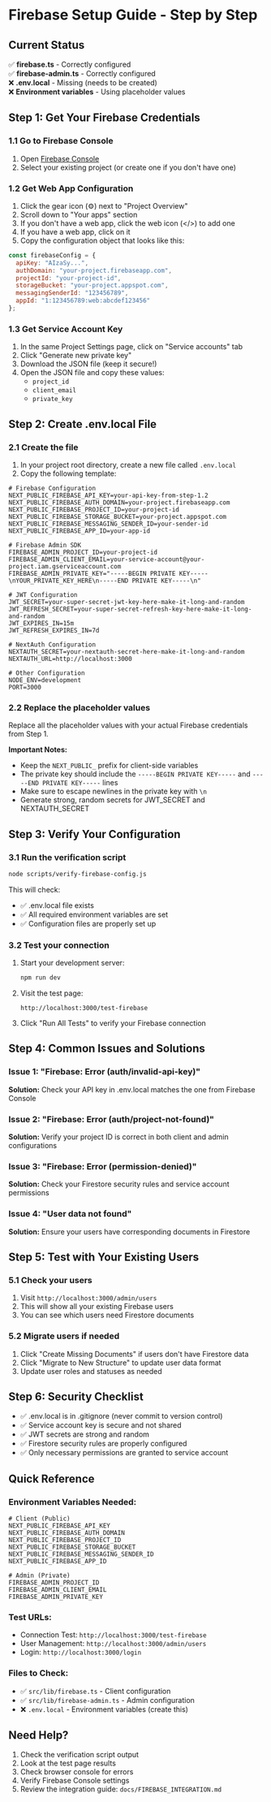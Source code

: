 # Firebase Setup Guide - Step by Step

## Current Status
✅ **firebase.ts** - Correctly configured  
✅ **firebase-admin.ts** - Correctly configured  
❌ **.env.local** - Missing (needs to be created)  
❌ **Environment variables** - Using placeholder values  

## Step 1: Get Your Firebase Credentials

### 1.1 Go to Firebase Console
1. Open [Firebase Console](https://console.firebase.google.com/)
2. Select your existing project (or create one if you don't have one)

### 1.2 Get Web App Configuration
1. Click the gear icon (⚙️) next to "Project Overview"
2. Scroll down to "Your apps" section
3. If you don't have a web app, click the web icon (</>) to add one
4. If you have a web app, click on it
5. Copy the configuration object that looks like this:

```javascript
const firebaseConfig = {
  apiKey: "AIzaSy...",
  authDomain: "your-project.firebaseapp.com",
  projectId: "your-project-id",
  storageBucket: "your-project.appspot.com",
  messagingSenderId: "123456789",
  appId: "1:123456789:web:abcdef123456"
};
```

### 1.3 Get Service Account Key
1. In the same Project Settings page, click on "Service accounts" tab
2. Click "Generate new private key"
3. Download the JSON file (keep it secure!)
4. Open the JSON file and copy these values:
   - `project_id`
   - `client_email`
   - `private_key`

## Step 2: Create .env.local File

### 2.1 Create the file
1. In your project root directory, create a new file called `.env.local`
2. Copy the following template:

```env
# Firebase Configuration
NEXT_PUBLIC_FIREBASE_API_KEY=your-api-key-from-step-1.2
NEXT_PUBLIC_FIREBASE_AUTH_DOMAIN=your-project.firebaseapp.com
NEXT_PUBLIC_FIREBASE_PROJECT_ID=your-project-id
NEXT_PUBLIC_FIREBASE_STORAGE_BUCKET=your-project.appspot.com
NEXT_PUBLIC_FIREBASE_MESSAGING_SENDER_ID=your-sender-id
NEXT_PUBLIC_FIREBASE_APP_ID=your-app-id

# Firebase Admin SDK
FIREBASE_ADMIN_PROJECT_ID=your-project-id
FIREBASE_ADMIN_CLIENT_EMAIL=your-service-account@your-project.iam.gserviceaccount.com
FIREBASE_ADMIN_PRIVATE_KEY="-----BEGIN PRIVATE KEY-----\nYOUR_PRIVATE_KEY_HERE\n-----END PRIVATE KEY-----\n"

# JWT Configuration
JWT_SECRET=your-super-secret-jwt-key-here-make-it-long-and-random
JWT_REFRESH_SECRET=your-super-secret-refresh-key-here-make-it-long-and-random
JWT_EXPIRES_IN=15m
JWT_REFRESH_EXPIRES_IN=7d

# NextAuth Configuration
NEXTAUTH_SECRET=your-nextauth-secret-here-make-it-long-and-random
NEXTAUTH_URL=http://localhost:3000

# Other Configuration
NODE_ENV=development
PORT=3000
```

### 2.2 Replace the placeholder values
Replace all the placeholder values with your actual Firebase credentials from Step 1.

**Important Notes:**
- Keep the `NEXT_PUBLIC_` prefix for client-side variables
- The private key should include the `-----BEGIN PRIVATE KEY-----` and `-----END PRIVATE KEY-----` lines
- Make sure to escape newlines in the private key with `\n`
- Generate strong, random secrets for JWT_SECRET and NEXTAUTH_SECRET

## Step 3: Verify Your Configuration

### 3.1 Run the verification script
```bash
node scripts/verify-firebase-config.js
```

This will check:
- ✅ .env.local file exists
- ✅ All required environment variables are set
- ✅ Configuration files are properly set up

### 3.2 Test your connection
1. Start your development server:
   ```bash
   npm run dev
   ```

2. Visit the test page:
   ```
   http://localhost:3000/test-firebase
   ```

3. Click "Run All Tests" to verify your Firebase connection

## Step 4: Common Issues and Solutions

### Issue 1: "Firebase: Error (auth/invalid-api-key)"
**Solution:** Check your API key in .env.local matches the one from Firebase Console

### Issue 2: "Firebase: Error (auth/project-not-found)"
**Solution:** Verify your project ID is correct in both client and admin configurations

### Issue 3: "Firebase: Error (permission-denied)"
**Solution:** Check your Firestore security rules and service account permissions

### Issue 4: "User data not found"
**Solution:** Ensure your users have corresponding documents in Firestore

## Step 5: Test with Your Existing Users

### 5.1 Check your users
1. Visit `http://localhost:3000/admin/users`
2. This will show all your existing Firebase users
3. You can see which users need Firestore documents

### 5.2 Migrate users if needed
1. Click "Create Missing Documents" if users don't have Firestore data
2. Click "Migrate to New Structure" to update user data format
3. Update user roles and statuses as needed

## Step 6: Security Checklist

- ✅ .env.local is in .gitignore (never commit to version control)
- ✅ Service account key is secure and not shared
- ✅ JWT secrets are strong and random
- ✅ Firestore security rules are properly configured
- ✅ Only necessary permissions are granted to service account

## Quick Reference

### Environment Variables Needed:
```env
# Client (Public)
NEXT_PUBLIC_FIREBASE_API_KEY
NEXT_PUBLIC_FIREBASE_AUTH_DOMAIN
NEXT_PUBLIC_FIREBASE_PROJECT_ID
NEXT_PUBLIC_FIREBASE_STORAGE_BUCKET
NEXT_PUBLIC_FIREBASE_MESSAGING_SENDER_ID
NEXT_PUBLIC_FIREBASE_APP_ID

# Admin (Private)
FIREBASE_ADMIN_PROJECT_ID
FIREBASE_ADMIN_CLIENT_EMAIL
FIREBASE_ADMIN_PRIVATE_KEY
```

### Test URLs:
- Connection Test: `http://localhost:3000/test-firebase`
- User Management: `http://localhost:3000/admin/users`
- Login: `http://localhost:3000/login`

### Files to Check:
- ✅ `src/lib/firebase.ts` - Client configuration
- ✅ `src/lib/firebase-admin.ts` - Admin configuration
- ❌ `.env.local` - Environment variables (create this)

## Need Help?

1. Check the verification script output
2. Look at the test page results
3. Check browser console for errors
4. Verify Firebase Console settings
5. Review the integration guide: `docs/FIREBASE_INTEGRATION.md`

































